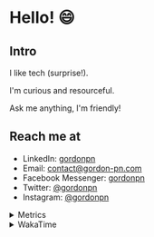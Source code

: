 # Hello! 😄

## Intro

I like tech (surprise!).

I'm curious and resourceful.

Ask me anything, I'm friendly!

## Reach me at

- LinkedIn: [gordonpn](https://www.linkedin.com/in/gordonpn/)
- Email: [contact@gordon-pn.com](mailto:contact@gordon-pn.com)
- Facebook Messenger: [gordonpn](https://www.messenger.com/t/Gordonpn)
- Twitter: [@gordonpn](https://twitter.com/Gordonpn)
- Instagram: [@gordonpn](https://www.instagram.com/gordonpn/)

<details>
  <summary>Metrics</summary>

  <img align="center" src="https://github.com/gordonpn/gordonpn/blob/master/github-metrics.svg" alt="GitHub Metrics">

</details>

<details>
  <summary>WakaTime</summary>

  <!--START_SECTION:waka-->
**I'm an Early 🐤** 

```text
🌞 Morning    178 commits    █████░░░░░░░░░░░░░░░░░░░░   21.63% 
🌆 Daytime    313 commits    █████████░░░░░░░░░░░░░░░░   38.03% 
🌃 Evening    296 commits    █████████░░░░░░░░░░░░░░░░   35.97% 
🌙 Night      36 commits     █░░░░░░░░░░░░░░░░░░░░░░░░   4.37%

```
📅 **I'm Most Productive on Wednesday** 

```text
Monday       128 commits    ████░░░░░░░░░░░░░░░░░░░░░   15.55% 
Tuesday      101 commits    ███░░░░░░░░░░░░░░░░░░░░░░   12.27% 
Wednesday    185 commits    █████░░░░░░░░░░░░░░░░░░░░   22.48% 
Thursday     110 commits    ███░░░░░░░░░░░░░░░░░░░░░░   13.37% 
Friday       124 commits    ███░░░░░░░░░░░░░░░░░░░░░░   15.07% 
Saturday     61 commits     █░░░░░░░░░░░░░░░░░░░░░░░░   7.41% 
Sunday       114 commits    ███░░░░░░░░░░░░░░░░░░░░░░   13.85%

```


📊 **This Week I Spent My Time On** 

```text
💬 Programming Languages: 
Java                     7 hrs 34 mins       ████████████░░░░░░░░░░░░░   47.91% 
Markdown                 2 hrs 2 mins        ███░░░░░░░░░░░░░░░░░░░░░░   12.95% 
YAML                     1 hr 57 mins        ███░░░░░░░░░░░░░░░░░░░░░░   12.38% 
Ruby                     1 hr 50 mins        ███░░░░░░░░░░░░░░░░░░░░░░   11.66% 
ANTLR v4 grammar file    1 hr 3 mins         █░░░░░░░░░░░░░░░░░░░░░░░░   6.67%

🔥 Editors: 
IntelliJ                 10 hrs 52 mins      █████████████████░░░░░░░░   68.73% 
VS Code                  4 hrs 56 mins       ███████░░░░░░░░░░░░░░░░░░   31.27%

```


 Last Updated on 17/10/2022 16:47:06 UTC
<!--END_SECTION:waka-->
</details>

